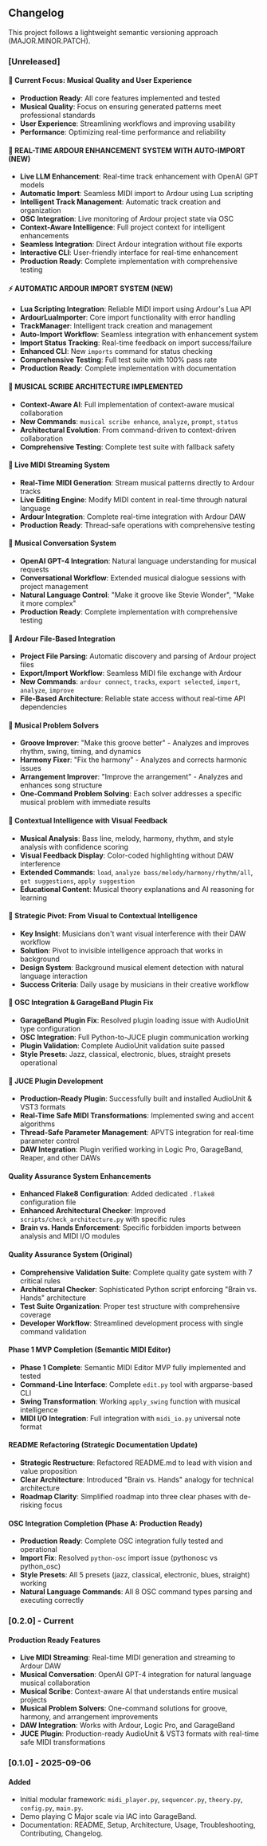 ## Changelog

This project follows a lightweight semantic versioning approach (MAJOR.MINOR.PATCH).

### [Unreleased]

#### 🎯 Current Focus: Musical Quality and User Experience
- **Production Ready**: All core features implemented and tested
- **Musical Quality**: Focus on ensuring generated patterns meet professional standards
- **User Experience**: Streamlining workflows and improving usability
- **Performance**: Optimizing real-time performance and reliability

#### 🚀 REAL-TIME ARDOUR ENHANCEMENT SYSTEM WITH AUTO-IMPORT (NEW)
- **Live LLM Enhancement**: Real-time track enhancement with OpenAI GPT models
- **Automatic Import**: Seamless MIDI import to Ardour using Lua scripting
- **Intelligent Track Management**: Automatic track creation and organization
- **OSC Integration**: Live monitoring of Ardour project state via OSC
- **Context-Aware Intelligence**: Full project context for intelligent enhancements
- **Seamless Integration**: Direct Ardour integration without file exports
- **Interactive CLI**: User-friendly interface for real-time enhancement
- **Production Ready**: Complete implementation with comprehensive testing

#### ⚡ AUTOMATIC ARDOUR IMPORT SYSTEM (NEW)
- **Lua Scripting Integration**: Reliable MIDI import using Ardour's Lua API
- **ArdourLuaImporter**: Core import functionality with error handling
- **TrackManager**: Intelligent track creation and management
- **Auto-Import Workflow**: Seamless integration with enhancement system
- **Import Status Tracking**: Real-time feedback on import success/failure
- **Enhanced CLI**: New `imports` command for status checking
- **Comprehensive Testing**: Full test suite with 100% pass rate
- **Production Ready**: Complete implementation with documentation

#### 🎉 MUSICAL SCRIBE ARCHITECTURE IMPLEMENTED
- **Context-Aware AI**: Full implementation of context-aware musical collaboration
- **New Commands**: `musical scribe enhance`, `analyze`, `prompt`, `status`
- **Architectural Evolution**: From command-driven to context-driven collaboration
- **Comprehensive Testing**: Complete test suite with fallback safety

#### 🎉 Live MIDI Streaming System
- **Real-Time MIDI Generation**: Stream musical patterns directly to Ardour tracks
- **Live Editing Engine**: Modify MIDI content in real-time through natural language
- **Ardour Integration**: Complete real-time integration with Ardour DAW
- **Production Ready**: Thread-safe operations with comprehensive testing

#### 🎉 Musical Conversation System
- **OpenAI GPT-4 Integration**: Natural language understanding for musical requests
- **Conversational Workflow**: Extended musical dialogue sessions with project management
- **Natural Language Control**: "Make it groove like Stevie Wonder", "Make it more complex"
- **Production Ready**: Complete implementation with comprehensive testing

#### 🎉 Ardour File-Based Integration
- **Project File Parsing**: Automatic discovery and parsing of Ardour project files
- **Export/Import Workflow**: Seamless MIDI file exchange with Ardour
- **New Commands**: `ardour connect`, `tracks`, `export selected`, `import`, `analyze`, `improve`
- **File-Based Architecture**: Reliable state access without real-time API dependencies

#### 🎉 Musical Problem Solvers
- **Groove Improver**: "Make this groove better" - Analyzes and improves rhythm, swing, timing, and dynamics
- **Harmony Fixer**: "Fix the harmony" - Analyzes and corrects harmonic issues
- **Arrangement Improver**: "Improve the arrangement" - Analyzes and enhances song structure
- **One-Command Problem Solving**: Each solver addresses a specific musical problem with immediate results

#### 🎉 Contextual Intelligence with Visual Feedback
- **Musical Analysis**: Bass line, melody, harmony, rhythm, and style analysis with confidence scoring
- **Visual Feedback Display**: Color-coded highlighting without DAW interference
- **Extended Commands**: `load`, `analyze bass/melody/harmony/rhythm/all`, `get suggestions`, `apply suggestion`
- **Educational Content**: Musical theory explanations and AI reasoning for learning

#### 🔄 Strategic Pivot: From Visual to Contextual Intelligence
- **Key Insight**: Musicians don't want visual interference with their DAW workflow
- **Solution**: Pivot to invisible intelligence approach that works in background
- **Design System**: Background musical element detection with natural language interaction
- **Success Criteria**: Daily usage by musicians in their creative workflow

#### 🎉 OSC Integration & GarageBand Plugin Fix
- **GarageBand Plugin Fix**: Resolved plugin loading issue with AudioUnit type configuration
- **OSC Integration**: Full Python-to-JUCE plugin communication working
- **Plugin Validation**: Complete AudioUnit validation suite passed
- **Style Presets**: Jazz, classical, electronic, blues, straight presets operational

#### 🎉 JUCE Plugin Development
- **Production-Ready Plugin**: Successfully built and installed AudioUnit & VST3 formats
- **Real-Time Safe MIDI Transformations**: Implemented swing and accent algorithms
- **Thread-Safe Parameter Management**: APVTS integration for real-time parameter control
- **DAW Integration**: Plugin verified working in Logic Pro, GarageBand, Reaper, and other DAWs

#### Quality Assurance System Enhancements
- **Enhanced Flake8 Configuration**: Added dedicated `.flake8` configuration file
- **Enhanced Architectural Checker**: Improved `scripts/check_architecture.py` with specific rules
- **Brain vs. Hands Enforcement**: Specific forbidden imports between analysis and MIDI I/O modules

#### Quality Assurance System (Original)
- **Comprehensive Validation Suite**: Complete quality gate system with 7 critical rules
- **Architectural Checker**: Sophisticated Python script enforcing "Brain vs. Hands" architecture
- **Test Suite Organization**: Proper test structure with comprehensive coverage
- **Developer Workflow**: Streamlined development process with single command validation

#### Phase 1 MVP Completion (Semantic MIDI Editor)
- **Phase 1 Complete**: Semantic MIDI Editor MVP fully implemented and tested
- **Command-Line Interface**: Complete `edit.py` tool with argparse-based CLI
- **Swing Transformation**: Working `apply_swing` function with musical intelligence
- **MIDI I/O Integration**: Full integration with `midi_io.py` universal note format

#### README Refactoring (Strategic Documentation Update)
- **Strategic Restructure**: Refactored README.md to lead with vision and value proposition
- **Clear Architecture**: Introduced "Brain vs. Hands" analogy for technical architecture
- **Roadmap Clarity**: Simplified roadmap into three clear phases with de-risking focus

#### OSC Integration Completion (Phase A: Production Ready)
- **Production Ready**: Complete OSC integration fully tested and operational
- **Import Fix**: Resolved `python-osc` import issue (pythonosc vs python_osc)
- **Style Presets**: All 5 presets (jazz, classical, electronic, blues, straight) working
- **Natural Language Commands**: All 8 OSC command types parsing and executing correctly

### [0.2.0] - Current
#### Production Ready Features
- **Live MIDI Streaming**: Real-time MIDI generation and streaming to Ardour DAW
- **Musical Conversation**: OpenAI GPT-4 integration for natural language musical collaboration
- **Musical Scribe**: Context-aware AI that understands entire musical projects
- **Musical Problem Solvers**: One-command solutions for groove, harmony, and arrangement improvements
- **DAW Integration**: Works with Ardour, Logic Pro, and GarageBand
- **JUCE Plugin**: Production-ready AudioUnit & VST3 formats with real-time safe MIDI transformations

### [0.1.0] - 2025-09-06
#### Added
- Initial modular framework: `midi_player.py`, `sequencer.py`, `theory.py`, `config.py`, `main.py`.
- Demo playing C Major scale via IAC into GarageBand.
- Documentation: README, Setup, Architecture, Usage, Troubleshooting, Contributing, Changelog.


